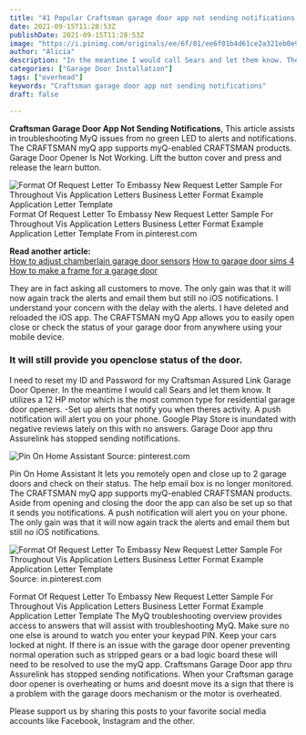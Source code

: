 ```yaml
---
title: "41 Popular Craftsman garage door app not sending notifications  garage door replacement"
date: 2021-09-15T11:28:53Z
publishDate: 2021-09-15T11:28:53Z
image: "https://i.pinimg.com/originals/ee/6f/01/ee6f01b4d61ce2a321eb0e961b90e0c7.png"
author: "Alicia"
description: "In the meantime I would call Sears and let them know. The CRAFTSMAN myQ app supports myQ-enabled CRAFTSMAN products. Craftsman garage door app not sending notifications"
categories: ["Garage Door Installation"]
tags: ["overhead"]
keywords: "Craftsman garage door app not sending notifications"
draft: false

---
```

<!-- Head tag Code -->
**Craftsman Garage Door App Not Sending Notifications**, This article assists in troubleshooting MyQ issues from no green LED to alerts and notifications. The CRAFTSMAN myQ app supports myQ-enabled CRAFTSMAN products. Garage Door Opener Is Not Working. Lift the button cover and press and release the learn button.

![Format Of Request Letter To Embassy New Request Letter Sample For Throughout Vis Application Letters Business Letter Format Example Application Letter Template](https://i.pinimg.com/originals/ee/6f/01/ee6f01b4d61ce2a321eb0e961b90e0c7.png "Format Of Request Letter To Embassy New Request Letter Sample For Throughout Vis Application Letters Business Letter Format Example Application Letter Template")
Format Of Request Letter To Embassy New Request Letter Sample For Throughout Vis Application Letters Business Letter Format Example Application Letter Template From in.pinterest.com

**Read another article:**  
[How to adjust chamberlain garage door sensors](/how-to-adjust-chamberlain-garage-door-sensors/)
[How to garage door sims 4](/how-to-garage-door-sims-4/)
[How to make a frame for a garage door](/how-to-make-a-frame-for-a-garage-door/)


They are in fact asking all customers to move. The only gain was that it will now again track the alerts and email them but still no iOS notifications. I understand your concern with the delay with the alerts. I have deleted and reloaded the iOS app. The CRAFTSMAN myQ App allows you to easily open close or check the status of your garage door from anywhere using your mobile device.

### It will still provide you openclose status of the door.

I need to reset my ID and Password for my Craftsman Assured Link Garage Door Opener. In the meantime I would call Sears and let them know. It utilizes a 12 HP motor which is the most common type for residential garage door openers. -Set up alerts that notify you when theres activity. A push notification will alert you on your phone. Google Play Store is inundated with negative reviews lately on this with no answers. Garage Door app thru Assurelink has stopped sending notifications.


![Pin On Home Assistant](https://i.pinimg.com/originals/c8/0e/cf/c80ecf2e04cf053faa9bc2533f80e987.png "Pin On Home Assistant")
Source: pinterest.com

Pin On Home Assistant It lets you remotely open and close up to 2 garage doors and check on their status. The help email box is no longer monitored. The CRAFTSMAN myQ app supports myQ-enabled CRAFTSMAN products. Aside from opening and closing the door the app can also be set up so that it sends you notifications. A push notification will alert you on your phone. The only gain was that it will now again track the alerts and email them but still no iOS notifications.

![Format Of Request Letter To Embassy New Request Letter Sample For Throughout Vis Application Letters Business Letter Format Example Application Letter Template](https://i.pinimg.com/originals/ee/6f/01/ee6f01b4d61ce2a321eb0e961b90e0c7.png "Format Of Request Letter To Embassy New Request Letter Sample For Throughout Vis Application Letters Business Letter Format Example Application Letter Template")
Source: in.pinterest.com

Format Of Request Letter To Embassy New Request Letter Sample For Throughout Vis Application Letters Business Letter Format Example Application Letter Template The MyQ troubleshooting overview provides access to answers that will assist with troubleshooting MyQ. Make sure no one else is around to watch you enter your keypad PIN. Keep your cars locked at night. If there is an issue with the garage door opener preventing normal operation such as stripped gears or a bad logic board these will need to be resolved to use the myQ app. Craftsmans Garage Door app thru Assurelink has stopped sending notifications. When your Craftsman garage door opener is overheating or hums and doesnt move its a sign that there is a problem with the garage doors mechanism or the motor is overheated.

Please support us by sharing this posts to your favorite social media accounts like Facebook, Instagram and the other.

